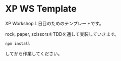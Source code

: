 # XP WS Template

XP Workshop１日目のためのテンプレートです。

rock, paper, scissorsをTDDを通して実装していきます。

```
npm install
```

してから作業してください。
